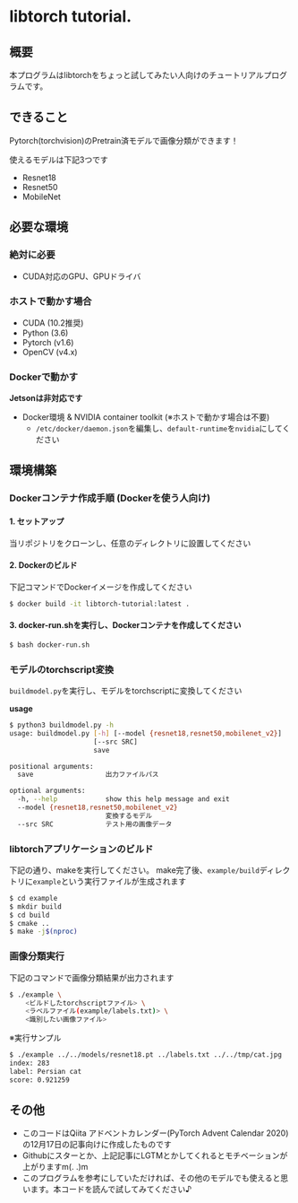 # libtorch tutorial.

## 概要

本プログラムはlibtorchをちょっと試してみたい人向けのチュートリアルプログラムです。

## できること

Pytorch(torchvision)のPretrain済モデルで画像分類ができます！

使えるモデルは下記3つです

* Resnet18
* Resnet50
* MobileNet

## 必要な環境

### 絶対に必要
* CUDA対応のGPU、GPUドライバ

### ホストで動かす場合

* CUDA (10.2推奨)
* Python (3.6)
* Pytorch (v1.6)
* OpenCV (v4.x)

### Dockerで動かす

**Jetsonは非対応です**

* Docker環境 & NVIDIA container toolkit (※ホストで動かす場合は不要)
    * `/etc/docker/daemon.json`を編集し、`default-runtime`を`nvidia`にしてください

## 環境構築

### Dockerコンテナ作成手順 (Dockerを使う人向け)

#### 1. セットアップ

当リポジトリをクローンし、任意のディレクトリに設置してください

#### 2. Dockerのビルド

下記コマンドでDockerイメージを作成してください

```bash
$ docker build -it libtorch-tutorial:latest .
```

#### 3. docker-run.shを実行し、Dockerコンテナを作成してください

```bash
$ bash docker-run.sh
```

### モデルのtorchscript変換

`buildmodel.py`を実行し、モデルをtorchscriptに変換してください

**usage**

```bash
$ python3 buildmodel.py -h
usage: buildmodel.py [-h] [--model {resnet18,resnet50,mobilenet_v2}]
                     [--src SRC]
                     save

positional arguments:
  save                  出力ファイルパス

optional arguments:
  -h, --help            show this help message and exit
  --model {resnet18,resnet50,mobilenet_v2}
                        変換するモデル
  --src SRC             テスト用の画像データ
```

### libtorchアプリケーションのビルド

下記の通り、makeを実行してください。
make完了後、`example/build`ディレクトリに`example`という実行ファイルが生成されます
```bash
$ cd example
$ mkdir build
$ cd build
$ cmake .. 
$ make -j$(nproc)
```

### 画像分類実行

下記のコマンドで画像分類結果が出力されます
```bash
$ ./example \
    <ビルドしたtorchscriptファイル> \
    <ラベルファイル(example/labels.txt)> \
    <識別したい画像ファイル>
```

※実行サンプル
```bash
$ ./example ../../models/resnet18.pt ../labels.txt ../../tmp/cat.jpg 
index: 283
label: Persian cat
score: 0.921259
```

## その他

* このコードはQiita アドベントカレンダー(PyTorch Advent Calendar 2020)の12月17日の記事向けに作成したものです
* Githubにスターとか、上記記事にLGTMとかしてくれるとモチベーションが上がりますm(. .)m
* このプログラムを参考にしていただければ、その他のモデルでも使えると思います。本コードを読んで試してみてください♪
